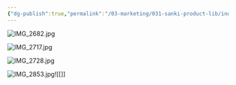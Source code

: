 ```yaml
---
{"dg-publish":true,"permalink":"/03-marketing/031-sanki-product-lib/index-of-trade-show-istanbul-2019/","tags":["SKProductLib"]}
---
```


![IMG_2682.jpg](/img/user/03%20Marketing/031%20SANKI%20ProductLib/assets/Index%20of%20TradeShow%20Istanbul%202019/IMG_2682.jpg)

![IMG_2717.jpg](/img/user/03%20Marketing/031%20SANKI%20ProductLib/assets/Index%20of%20TradeShow%20Istanbul%202019/IMG_2717.jpg)

![IMG_2728.jpg](/img/user/03%20Marketing/031%20SANKI%20ProductLib/assets/Index%20of%20TradeShow%20Istanbul%202019/IMG_2728.jpg)

![IMG_2853.jpg](/img/user/03%20Marketing/031%20SANKI%20ProductLib/assets/Index%20of%20TradeShow%20Istanbul%202019/IMG_2853.jpg)![[]]

